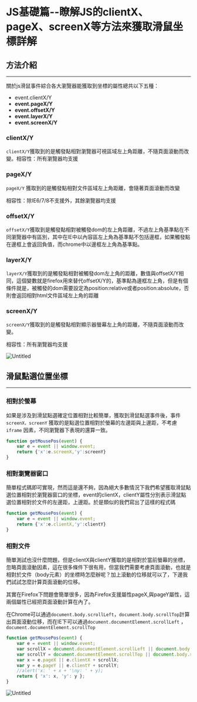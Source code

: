 # JS基礎篇--瞭解JS的clientX、pageX、screenX等方法來獲取滑鼠坐標詳解

## ****方法介紹****

---

關於js滑鼠事件綜合各大瀏覽器能獲取到坐標的屬性總共以下五種：

- event.clientX/Y
- **event.pageX/Y**
- **event.offsetX/Y**
- **event.layerX/Y**
- **event.screenX/Y**

### **clientX/Y**

`clientX/Y`獲取到的是觸發點相對瀏覽器可視區域左上角距離，不隨頁面滾動而改變。相容性：所有瀏覽器均支援

### ****pageX/Y****

`pageX/Y` 獲取到的是觸發點相對文件區域左上角距離，會隨著頁面滾動而改變

相容性：除IE6/7/8不支援外，其餘瀏覽器均支援

### ****offsetX/Y****

`offsetX/Y`獲取到是觸發點相對被觸發dom的左上角距離，不過左上角基準點在不同瀏覽器中有區別，其中在IE中以內容區左上角為基準點不包括邊框，如果觸發點在邊框上會返回負值，而chrome中以邊框左上角為基準點。

### ****layerX/Y****

`layerX/Y`獲取到的是觸發點相對被觸發dom左上角的距離，數值與offsetX/Y相同，這個變數就是firefox用來替代offsetX/Y的，基準點為邊框左上角，但是有個條件就是，被觸發的dom需要設定為position:relative或者position:absolute，否則會返回相對html文件區域左上角的距離

### ****screenX/Y****

`screenX/Y`獲取到的是觸發點相對顯示器螢幕左上角的距離，不隨頁面滾動而改變。

相容性：所有瀏覽器均支援

![Untitled](JS%E5%9F%BA%E7%A4%8E%E7%AF%87--%E7%9E%AD%E8%A7%A3JS%E7%9A%84clientX%E3%80%81pageX%E3%80%81screenX%E7%AD%89%E6%96%B9%E6%B3%95%E4%BE%86%E7%8D%B2%E5%8F%96%E6%BB%91%E9%BC%A0%E5%9D%90%E6%A8%99%E8%A9%B3%E8%A7%A3%200e3aa810a5fa4948b235ea182e78723c/Untitled.png)

## ****滑鼠點選位置坐標****

---

### ****相對於螢幕****

如果是涉及到滑鼠點選確定位置相對比較簡單，獲取到滑鼠點選事件後，事件`screenX，screenY`
獲取的是點選位置相對於螢幕的左邊距與上邊距，不考慮`iframe`
因素，不同瀏覽器下表現的還算一致。

```jsx
function getMousePos(event) {
    var e = event || window.event;
    return {'x':e.screenX,'y':screenY}
}
```

### ****相對瀏覽器窗口****

簡單程式碼即可實現，然而這是還不夠，因為絕大多數情況下我們希望獲取滑鼠點選位置相對於瀏覽器窗口的坐標，event的clientX，clientY屬性分別表示滑鼠點選位置相對於文件的左邊距，上邊距。於是類似的我們寫出了這樣的程式碼

```jsx
function getMousePos(event) {
    var e = event || window.event;
    return {'x':e.clientX,'y':clientY}
}
```

### ****相對文件****

簡單測試也沒什麼問題，但是clientX與clientY獲取的是相對於當前螢幕的坐標，忽略頁面滾動因素，這在很多條件下很有用，但當我們需要考慮頁面滾動，也就是相對於文件（body元素）的坐標時怎麼辦呢？加上滾動的位移就可以了，下邊我們試試怎麼計算頁面滾動的位移。

其實在Firefox下問題會簡單很多，因為Firefox支援屬性pageX,與pageY屬性，這兩個屬性已經把頁面滾動計算在內了。

在Chrome可以通過`document.body.scrollLeft`，`document.body.scrollTop`計算出頁面滾動位移，而在IE下可以通過`document.documentElement.scrollLeft` ，`document.documentElement.scrollTop`

```jsx
function getMousePos(event) {
    var e = event || window.event;
    var scrollX = document.documentElement.scrollLeft || document.body.scrollLeft;
    var scrollY = document.documentElement.scrollTop || document.body.scrollTop;
    var x = e.pageX || e.clientX + scrollX;
    var y = e.pageY || e.clientY + scrollY;
    //alert('x: ' + x + '\ny: ' + y);
    return { 'x': x, 'y': y };
}
```

![Untitled](JS%E5%9F%BA%E7%A4%8E%E7%AF%87--%E7%9E%AD%E8%A7%A3JS%E7%9A%84clientX%E3%80%81pageX%E3%80%81screenX%E7%AD%89%E6%96%B9%E6%B3%95%E4%BE%86%E7%8D%B2%E5%8F%96%E6%BB%91%E9%BC%A0%E5%9D%90%E6%A8%99%E8%A9%B3%E8%A7%A3%200e3aa810a5fa4948b235ea182e78723c/Untitled%201.png)
